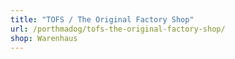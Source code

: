 ```yaml
---
title: "TOFS / The Original Factory Shop"
url: /porthmadog/tofs-the-original-factory-shop/
shop: Warenhaus
---
```


